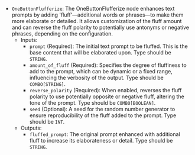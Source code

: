 - `OneButtonFlufferize`: The OneButtonFlufferize node enhances text prompts by adding 'fluff'—additional words or phrases—to make them more elaborate or detailed. It allows customization of the fluff amount and can reverse the fluff polarity to potentially use antonyms or negative phrases, depending on the configuration.
    - Inputs:
        - `prompt` (Required): The initial text prompt to be fluffed. This is the base content that will be elaborated upon. Type should be `STRING`.
        - `amount_of_fluff` (Required): Specifies the degree of fluffiness to add to the prompt, which can be dynamic or a fixed range, influencing the verbosity of the output. Type should be `COMBO[STRING]`.
        - `reverse_polarity` (Required): When enabled, reverses the fluff polarity to use potentially opposite or negative fluff, altering the tone of the prompt. Type should be `COMBO[BOOLEAN]`.
        - `seed` (Optional): A seed for the random number generator to ensure reproducibility of the fluff added to the prompt. Type should be `INT`.
    - Outputs:
        - `fluffed_prompt`: The original prompt enhanced with additional fluff to increase its elaborateness or detail. Type should be `STRING`.
